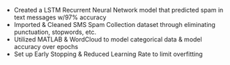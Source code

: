  - Created a LSTM Recurrent Neural Network model that predicted spam in text messages w/97% accuracy
 - Imported & Cleaned SMS Spam Collection dataset through eliminating punctuation, stopwords, etc.
 - Utilized MATLAB & WordCloud to model categorical data & model accuracy over epochs
 - Set up Early Stopping & Reduced Learning Rate to limit overfitting
